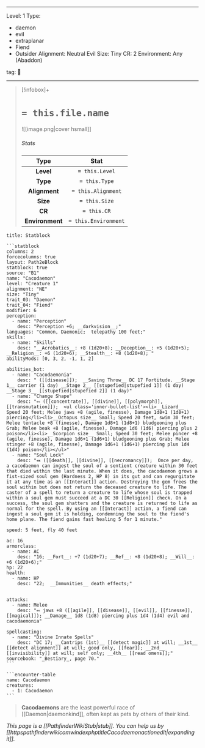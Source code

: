 
---



Level: 1
Type:
- daemon
- evil
- extraplanar
- Fiend
- Outsider
Alignment: Neutral Evil
Size: Tiny
CR: 2
Environment: Any (Abaddon)



tag: 👹

---



> [!infobox]+
> #  `= this.file.name`
> ![[image.png|cover hsmall]]
> ##### Stats
> Type | Stat |
> :---:|:---:|
> **Level** | `= this.Level` |
> **Type** | `= this.Type` |
> **Alignment** | `= this.Alignment` |
> **Size** | `= this.Size` |
> **CR** | `= this.CR` |
> **Environment** | `= this.Environment` |




````ad-info
title: Statblock

```statblock
columns: 2
forcecolumns: true
layout: Path2eBlock
statblock: true
source: "B1"
name: "Cacodaemon"
level: "Creature 1"
alignment: "NE"
size: "Tiny"
trait_03: "Daemon"
trait_04: "Fiend"
modifier: 6
perception:
  - name: "Perception"
    desc: "Perception +6; __darkvision__;"
languages: "Common, Daemonic;  telepathy 100 feet;"
skills:
  - name: "Skills"
    desc: "__Acrobatics__: +8 (1d20+8); __Deception__: +5 (1d20+5); __Religion__: +6 (1d20+6); __Stealth__: +8 (1d20+8); "
abilityMods: [0, 3, 2, -1, 1, 2]

abilities_bot:
  - name: "Cacodaemonia"
    desc: " ([[disease]]);  __Saving Throw__ DC 17 Fortitude. __Stage 1__ carrier (1 day) __Stage 2__ [[stupefied|stupefied 1]] (1 day) __Stage 3__ [[stupefied|stupefied 2]] (1 day)"
  - name: "Change Shape"
    desc: "⬻ ([[concentrate]], [[divine]], [[polymorph]], [[transmutation]]);  <ul class='inner-bullet-list'><li>__Lizard__ Speed 20 feet; Melee jaws +8 (agile, finesse), Damage 1d8+1 (1d8+1) piercing</li><li>__Octopus size__ Small; Speed 20 feet, swim 30 feet; Melee tentacle +8 (finesse), Damage 1d8+1 (1d8+1) bludgeoning plus Grab; Melee beak +8 (agile, finesse), Damage 1d6 (1d6) piercing plus 2 poison</li><li>__Scorpion size__ Small; Speed 30 feet; Melee pincer +8 (agile, finesse), Damage 1d6+1 (1d6+1) bludgeoning plus Grab; Melee stinger +8 (agile, finesse), Damage 1d6+1 (1d6+1) piercing plus 1d4 (1d4) poison</li></ul>"
  - name: "Soul Lock"
    desc: "⬽ ([[death]], [[divine]], [[necromancy]]);  Once per day, a cacodaemon can ingest the soul of a sentient creature within 30 feet that died within the last minute. When it does, the cacodaemon grows a fist-sized soul gem (Hardness 2, HP 8) in its gut and can regurgitate it at any time as an [[Interact]] action. Destroying the gem frees the soul within but does not return the deceased creature to life. The caster of a spell to return a creature to life whose soul is trapped within a soul gem must succeed at a DC 30 [[Religion]] check. On a success, the soul gem shatters and the creature is returned to life as normal for the spell. By using an [[Interact]] action, a fiend can ingest a soul gem it is holding, condemning the soul to the fiend's home plane. The fiend gains fast healing 5 for 1 minute."

speed: 5 feet, fly 40 feet

ac: 16
armorclass:
  - name: AC
    desc: "16; __Fort__: +7 (1d20+7); __Ref__: +8 (1d20+8); __Will__: +6 (1d20+6);"
hp: 22
health:
  - name: HP
    desc: "22;  __Immunities__ death effects;"


attacks:
  - name: Melee
    desc: "⬻ jaws +8 ([[agile]], [[disease]], [[evil]], [[finesse]], [[magical]]); __Damage__ 1d8 (1d8) piercing plus 1d4 (1d4) evil and cacodaemonia"

spellcasting:
  - name: "Divine Innate Spells"
    desc: "DC 17; __Cantrips (1st)__ [[detect magic]] at will; __1st__ [[detect alignment]] at will; good only, [[fear]]; __2nd__ [[invisibility]] at will; self only; __4th__ [[read omens]];"
sourcebook: "_Bestiary_, page 70."
```

```encounter-table
name: Cacodaemon
creatures:
  - 1: Cacodaemon
```

````



> **Cacodaemons** are the least powerful race of [[Daemon|daemonkind]], often kept as pets by others of their kind.



*This page is a [[PathfinderWikiStub|stub]]. You can help us by [[httpspathfinderwikicomwindexphptitleCacodaemonactionedit|expanding it]].*










